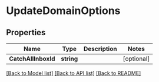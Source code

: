 # UpdateDomainOptions

## Properties

Name | Type | Description | Notes
------------ | ------------- | ------------- | -------------
**CatchAllInboxId** | **string** |  | [optional] 

[[Back to Model list]](../README.md#documentation-for-models) [[Back to API list]](../README.md#documentation-for-api-endpoints) [[Back to README]](../README.md)


